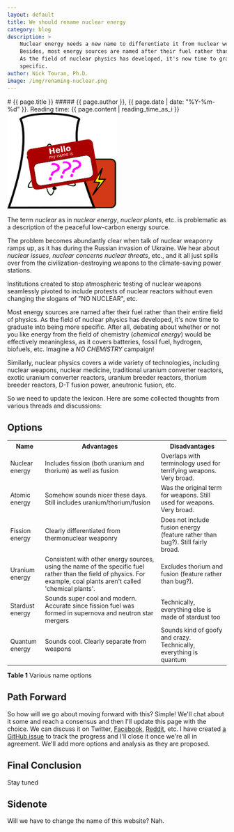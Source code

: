 ```yaml
---
layout: default
title: We should rename nuclear energy
category: blog
description: > 
    Nuclear energy needs a new name to differentiate it from nuclear weapons. 
    Besides, most energy sources are named after their fuel rather than their entire field of physics.
    As the field of nuclear physics has developed, it's now time to graduate into being more
    specific. 
author: Nick Touran, Ph.D.
image: /img/renaming-nuclear.png
---
```

<div class="row">
<div class="col-md-8" markdown="1">
# {{ page.title }}
##### {{ page.author }}, {{ page.date | date: "%Y-%m-%d" }}. Reading time: {{ page.content | reading_time_as_i }}

<div class="pull-right">
<img alt="A new name" title="Getting a new name" style="border:0;width:250px" src="/img/renaming-nuclear.png"/>
</div>

The term *nuclear* as in *nuclear energy*, *nuclear plants*, etc. is problematic as a
description of the peaceful low-carbon energy source.

The problem becomes abundantly clear when talk of nuclear weaponry ramps up, as it has
during the Russian invasion of Ukraine. We hear about *nuclear issues*, *nuclear concerns*
*nuclear threats*, etc., and it all just spills over from the civilization-destroying
weapons to the climate-saving power stations. 

Institutions created to stop atmospheric testing of nuclear weapons seamlessly pivoted to
include protests of nuclear reactors without even changing the slogans of "NO NUCLEAR",
etc.

Most energy sources are named after their fuel rather than their entire field of physics.
As the field of nuclear physics has developed, it's now time to graduate into being more
specific. After all, debating about whether or not you like energy from the field of
chemistry (*chemical energy*) would be effectively meaningless, as it covers batteries,
fossil fuel, hydrogen, biofuels, etc. Imagine a *NO CHEMISTRY* campaign!

Similarly, nuclear physics covers a wide variety of technologies, including nuclear
weapons, nuclear medicine, traditional uranium converter reactors, exotic uranium
converter reactors, uranium breeder reactors, thorium breeder reactors, D-T fusion power,
aneutronic fusion, etc.

So we need to update the lexicon. Here are some collected thoughts from various threads
and discussions:

## Options

<table class="table table-striped">
<tr><th>Name</th><th >Advantages</th><th >Disadvantages</th></tr>
<tr>
    <td>Nuclear energy</td>
    <td>Includes fission (both uranium and thorium) as well as fusion</td>
    <td>Overlaps with terminology used for terrifying weapons. Very broad.</td>
</tr>
<tr>
    <td>Atomic energy</td>
    <td>Somehow sounds nicer these days. Still includes uranium/thorium/fusion</td>
    <td>Was the original term for weapons. Still used for weapons. Very broad.</td>
</tr>
<tr>
    <td>Fission energy</td>
    <td>Clearly differentiated from thermonuclear weaponry</td>
    <td>Does not include fusion energy (feature rather than bug?). Still fairly broad.</td>
</tr>
<tr>
    <td>Uranium energy</td>
    <td>
        Consistent with other energy sources, using the name of the specific fuel rather
        than the field of physics. For example, coal plants aren't called 'chemical plants'.
    </td>
    <td>Excludes thorium and fusion (feature rather than bug?).</td>
</tr>
<tr>
    <td>Stardust energy</td>
    <td>
        Sounds super cool and modern. Accurate since fission fuel was formed in supernova
        and neutron star mergers
    </td>
    <td>Technically, everything else is made of stardust too</td>
</tr>
<tr>
    <td>Quantum energy</td>
    <td>Sounds cool. Clearly separate from weapons</td>
    <td>Sounds kind of goofy and crazy. Technically, everything is quantum</td>
</tr>
</table>
<p class="caption"><strong>Table 1</strong> Various name options</p>

## Path Forward

So how will we go about moving forward with this? Simple! We'll chat about it some and
reach a consensus and then I'll update this page with the choice. We can discuss it on
Twitter, [Facebook](https://www.facebook.com/whatisnuclear/posts/5848510328497208),
[Reddit](https://www.reddit.com/r/nuclear/comments/u50xbn/we_should_rename_nuclear_energy/),
etc. I have created [a GitHub issue](https://github.com/whatisnuclear/website/issues/13)
to track the progress and I'll close it once we're all in agreement. We'll add more
options and analysis as they are
proposed.

## Final Conclusion

Stay tuned

## Sidenote

Will we have to change the name of this website? Nah.


</div>
</div>

